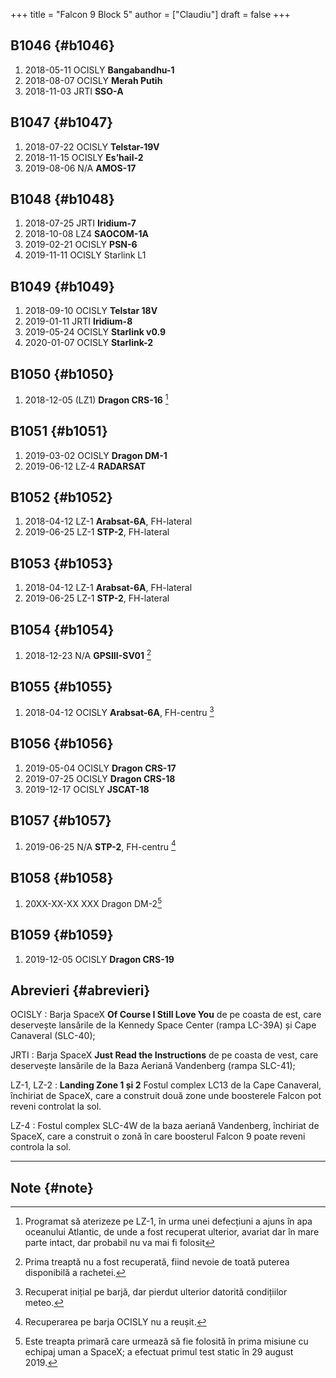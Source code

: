 +++
title = "Falcon 9 Block 5"
author = ["Claudiu"]
draft = false
+++

## B1046 {#b1046}

1.  2018-05-11 OCISLY **Bangabandhu-1**
2.  2018-08-07 OCISLY **Merah Putih**
3.  2018-11-03 JRTI **SSO-A**


## B1047 {#b1047}

1.  2018-07-22 OCISLY **Telstar-19V**
2.  2018-11-15 OCISLY **Es’hail-2**
3.  2019-08-06 N/A **AMOS-17**


## B1048 {#b1048}

1.  2018-07-25 JRTI **Iridium-7**
2.  2018-10-08 LZ4 **SAOCOM-1A**
3.  2019-02-21 OCISLY **PSN-6**
4.  2019-11-11 OCISLY Starlink L1


## B1049 {#b1049}

1.  2018-09-10 OCISLY **Telstar 18V**
2.  2019-01-11 JRTI **Iridium-8**
3.  2019-05-24 OCISLY **Starlink v0.9**
4.  2020-01-07 OCISLY **Starlink-2**


## B1050 {#b1050}

1.  2018-12-05 (LZ1) **Dragon CRS-16**&nbsp;[^fn:1]


## B1051 {#b1051}

1.  2019-03-02 OCISLY **Dragon DM-1**
2.  2019-06-12 LZ-4 **RADARSAT**


## B1052 {#b1052}

1.  2018-04-12 LZ-1 **Arabsat-6A**, FH-lateral
2.  2019-06-25 LZ-1 **STP-2**, FH-lateral


## B1053 {#b1053}

1.  2018-04-12 LZ-1 **Arabsat-6A**, FH-lateral
2.  2019-06-25 LZ-1 **STP-2**, FH-lateral


## B1054 {#b1054}

1.  2018-12-23 N/A **GPSIII-SV01**&nbsp;[^fn:2]


## B1055 {#b1055}

1.  2018-04-12 OCISLY **Arabsat-6A**, FH-centru&nbsp;[^fn:3]


## B1056 {#b1056}

1.  2019-05-04 OCISLY **Dragon CRS-17**
2.  2019-07-25 OCISLY **Dragon CRS-18**
3.  2019-12-17 OCISLY **JSCAT-18**


## B1057 {#b1057}

1.  2019-06-25 N/A **STP-2**, FH-centru&nbsp;[^fn:4]


## B1058 {#b1058}

1.  20XX-XX-XX XXX Dragon DM-2[^fn:5]


## B1059 {#b1059}

1.  2019-12-05 OCISLY **Dragon CRS-19**


## Abrevieri {#abrevieri}

OCISLY
: Barja SpaceX **Of Course I Still Love You** de pe coasta de est, care deservește lansările de la Kennedy Space Center (rampa LC-39A) și Cape Canaveral (SLC-40);


JRTI
: Barja SpaceX **Just Read the Instructions** de pe coasta de vest, care deservește lansările de la Baza Aeriană Vandenberg (rampa SLC-41);


LZ-1, LZ-2
: **Landing Zone 1 și 2** Fostul complex LC13 de la Cape Canaveral, închiriat de SpaceX, care a construit două zone unde boosterele Falcon pot reveni controlat la sol.


LZ-4
: Fostul complex SLC-4W de la baza aeriană Vandenberg, închiriat de SpaceX, care a construit o zonă în care boosterul Falcon 9 poate reveni controla la sol.

---


## Note {#note}

[^fn:1]: Programat să aterizeze pe LZ-1, în urma unei defecțiuni a ajuns în apa oceanului Atlantic, de unde a fost recuperat ulterior, avariat dar în mare parte intact, dar probabil nu va mai fi folosit
[^fn:2]: Prima treaptă nu a fost recuperată, fiind nevoie de toată puterea disponibilă a rachetei.
[^fn:3]: Recuperat inițial pe barjă, dar pierdut ulterior datorită condițiilor meteo.
[^fn:4]: Recuperarea pe barja OCISLY nu a reușit.
[^fn:5]: Este treapta primară care urmează să fie folosită în prima misiune cu echipaj uman a SpaceX; a efectuat primul test static în 29 august 2019.